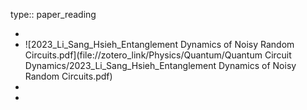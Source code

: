 type:: paper_reading

-
- ![2023_Li_Sang_Hsieh_Entanglement Dynamics of Noisy Random Circuits.pdf](file://zotero_link/Physics/Quantum/Quantum Circuit Dynamics/2023_Li_Sang_Hsieh_Entanglement Dynamics of Noisy Random Circuits.pdf)
-
-